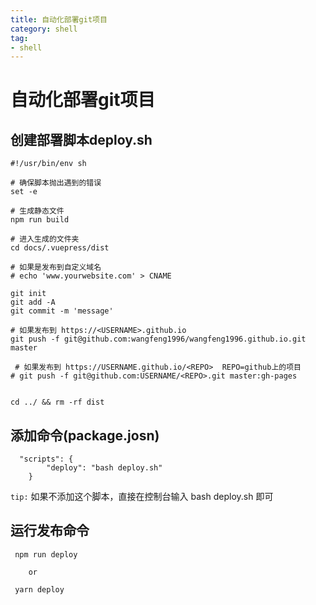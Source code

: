 ```yaml
---
title: 自动化部署git项目
category: shell
tag:
- shell
---
```


# 自动化部署git项目

## 创建部署脚本deploy.sh

```shell
#!/usr/bin/env sh

# 确保脚本抛出遇到的错误
set -e

# 生成静态文件
npm run build

# 进入生成的文件夹
cd docs/.vuepress/dist

# 如果是发布到自定义域名
# echo 'www.yourwebsite.com' > CNAME

git init
git add -A
git commit -m 'message'

# 如果发布到 https://<USERNAME>.github.io
git push -f git@github.com:wangfeng1996/wangfeng1996.github.io.git master

 # 如果发布到 https://USERNAME.github.io/<REPO>  REPO=github上的项目
# git push -f git@github.com:USERNAME/<REPO>.git master:gh-pages


cd ../ && rm -rf dist
```

##  添加命令(package.josn)

```shell
  "scripts": {
        "deploy": "bash deploy.sh"
    }
```

`tip:` 如果不添加这个脚本，直接在控制台输入 bash deploy.sh 即可

## 运行发布命令

```shell
 npm run deploy

    or

 yarn deploy
```
   
